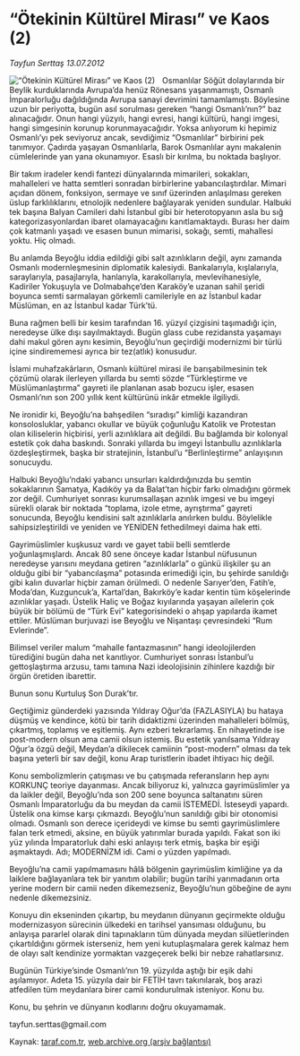 # “Ötekinin Kültürel Mirası” ve Kaos (2)

*Tayfun Serttaş 13.07.2012*

<div class="yazi"><img align="left" alt="“Ötekinin Kültürel Mirası” ve Kaos (2)" border="0" src="http://www.taraf.com.tr/fotoraflar/makaleler/otekinin-kulturel-mirasi-ve-kaos-2_2483_orijinal.jpg" style="border-right-width:10px; border-color:#FFFFFF"/><p>Osmanlılar Söğüt dolaylarında bir Beylik kurduklarında Avrupa’da henüz Rönesans yaşanmamıştı, Osmanlı İmparalorluğu dağıldığında Avrupa sanayi devrimini tamamlamıştı. Böylesine uzun bir periyotta, bugün asıl sorulması gereken “hangi Osmanlı’nın?” baz alınacağıdır. Onun hangi yüzyılı, hangi evresi, hangi kültürü, hangi imgesi, hangi simgesinin korunup korunmayacağıdır. Yoksa anlıyorum ki hepimiz Osmanlı’yı pek seviyoruz ancak, sevdiğimiz “Osmanlılar” birbirini pek tanımıyor. Çadırda yaşayan Osmanlılarla, Barok Osmanlılar aynı makalenin cümlelerinde yan yana okunamıyor. Esaslı bir kırılma, bu noktada başlıyor.</p>
<p>Bir takım iradeler kendi fantezi dünyalarında mimarileri, sokakları, mahalleleri ve hatta semtleri sonradan birbirlerine yabancılaştırdılar. Mimari açıdan dönem, fonksiyon, sermaye ve sınıf üzerinden anlaşılması gereken üslup farklılıklarını, etnolojik nedenlere bağlayarak yeniden sundular. Halbuki tek başına Balyan Camileri dahi İstanbul gibi bir heterotopyanın asla bu sığ kategorizasyonlardan ibaret olamayacağını kanıtlamaktaydı. Burası her daim çok katmanlı yaşadı ve esasen bunun mimarisi, sokağı, semti, mahallesi yoktu. Hiç olmadı.</p>
<p>Bu anlamda Beyoğlu iddia edildiği gibi salt azınlıkların değil, aynı zamanda Osmanlı modernleşmesinin diplomatik kalesiydi. Bankalarıyla, kışlalarıyla, saraylarıyla, pasajlarıyla, hanlarıyla, karakollarıyla, mevlevihanesiyle, Kadiriler Yokuşuyla ve Dolmabahçe’den Karaköy’e uzanan sahil şeridi boyunca semti sarmalayan görkemli camileriyle en az İstanbul kadar Müslüman, en az İstanbul kadar Türk’tü.</p>
<p>Buna rağmen belli bir kesim tarafından 16. yüzyıl çizgisini taşımadığı için, neredeyse ülke dışı sayılmaktaydı. Bugün glass cube rezidansta yaşamayı dahi makul gören aynı kesimin, Beyoğlu’nun geçirdiği modernizmi bir türlü içine sindirememesi ayrıca bir tez(atlık) konusudur.</p>
<p>İslami muhafzakârların, Osmanlı kültürel mirasi ile barışabilmesinin tek çözümü olarak ilerleyen yıllarda bu semti sözde “Türkleştirme ve Müslümanlaştırma” gayreti ile planlanan asab bozucu işler, esasen Osmanlı’nın son 200 yıllık kent kültürünü inkâr etmekle ilgiliydi.</p>
<p>Ne ironidir ki, Beyoğlu’na bahşedilen “sıradışı” kimliği kazandıran konsolosluklar, yabancı okullar ve büyük çoğunluğu Katolik ve Protestan olan kiliselerin hiçbirisi, yerli azınlıklara ait değildi. Bu bağlamda bir kolonyal estetik çok daha baskındı. Sonraki yıllarda bu imgeyi İstanbullu azınlıklarla özdeşleştirmek, başka bir stratejinin, İstanbul’u “Berlinleştirme” anlayışının sonucuydu.</p>
<p>Halbuki Beyoğlu’ndaki yabancı unsurları kaldırdığınızda bu semtin sokaklarının Samatya, Kadıköy ya da Balat’tan hiçbir farkı olmadığını görmek zor değil. Cumhuriyet sonrası kurumsallaşan azınlık imgesi ve bu imgeyi sürekli olarak bir noktada “toplama, izole etme, ayrıştırma” gayreti sonucunda, Beyoğlu kendisini salt azınlıklarla anılırken buldu. Böylelikle sahipsizleştirildi ve yeniden ve YENİDEN fethedilmeyi daima hak etti.</p>
<p>Gayrimüslimler kuşkusuz vardı ve gayet tabii belli semtlerde yoğunlaşmışlardı. Ancak 80 sene önceye kadar İstanbul nüfusunun neredeyse yarısını meydana getiren “azınlıklarla” o günkü ilişkiler şu an olduğu gibi bir “yabancılaşma” potasında erimediği için, bu şehirde sanıldığı gibi kalın duvarlar hiçbir zaman örülmedi. O nedenle Sarıyer’den, Fatih’e, Moda’dan, Kuzguncuk’a, Kartal’dan, Bakırköy’e kadar kentin tüm köşelerinde azınlıklar yaşadı. Üstelik Haliç ve Boğaz kıyılarında yaşayan ailelerin çok büyük bir bölümü de “Türk Evi” kategorisindeki o ahşap yapılarda ikamet ettiler. Müslüman burjuvazi ise Beyoğlu ve Nişantaşı çevresindeki “Rum Evlerinde”.</p>
<p>Bilimsel veriler malum “mahalle fantazmasının” hangi ideolojilerden türediğini bugün daha net kanıtlıyor. Cumhuriyet sonrası İstanbul’u gettoşlaştırma arzusu, tamı tamına Nazi ideolojisinin zihinlere kazdığı bir örgün öretiden ibarettir.</p>
<p>Bunun sonu Kurtuluş Son Durak’tır.</p>
<p>Geçtiğimiz günderdeki yazısında Yıldıray Oğur’da (FAZLASIYLA) bu hataya düşmüş ve kendince, kötü bir tarih didaktizmi üzerinden mahalleleri bölmüş, çıkartmış, toplamış ve eşitlemiş. Aynı ezberi tekrarlamış. En nihayetinde ise post-modern olsun ama camii olsun istemiş. Bu estetik yanılsama Yıldıray Oğur’a özgü değil, Meydan’a dikilecek camiinin “post-modern” olması da tek başına yeterli bir sav değil, konu Arap turistlerin ibadet ihtiyacı hiç değil.</p>
<p>Konu sembolizmlerin çatışması ve bu çatışmada referansların hep aynı KORKUNÇ teoriye dayanması. Ancak biliyoruz ki, yalnızca gayrimüslimler ya da laikler değil, Beyoğlu’nda son 200 sene boyunca saltanatını süren Osmanlı İmparatorluğu da bu meydan da camii İSTEMEDİ. İsteseydi yapardı. Üstelik ona kimse karşı çıkmazdı. Beyoğlu’nun sanıldığı gibi bir otonomisi olmadı. Osmanlı son derece içerideydi ve kimse bu semti gayrimüslimlere falan terk etmedi, aksine, en büyük yatırımlar burada yapıldı. Fakat son iki yüz yılında İmparatorluk dahi eski anlayışı terk etmiş, başka bir eşiği aşmaktaydı. Adı; MODERNİZM idi. Cami o yüzden yapılmadı.</p>
<p>Beyoğlu’na camii yapılmamasını hâlâ bölgenin gayrimüslim kimliğine ya da laiklere bağlayanlara tek bir yanıtım olabilir; bugün tarihi yarımadanın orta yerine modern bir camii neden dikemezseniz, Beyoğlu’nun göbeğine de aynı nedenle dikemezsiniz.</p>
<p>Konuyu din ekseninden çıkartıp, bu meydanın dünyanın geçirmekte olduğu modernizasyon sürecinin ülkedeki en tarihsel yansıması olduğunu, bu anlayışa pararlel olarak dini tapınakların tüm dünyada meydan silüetlerinden çıkartıldığını görmek isterseniz, hem yeni kutuplaşmalara gerek kalmaz hem de olayı salt kendinize yormaktan vazgeçerek belki bir nebze rahatlarsınız.</p>
<p>Bugünün Türkiye’sinde Osmanlı’nın 19. yüzyılda aştığı bir eşik dahi aşılamıyor. Adeta 15. yüzyıla dair bir FETİH tavrı takınılarak, boş arazi atfedilen tüm meydanlara birer camii kondurulmak isteniyor. Konu bu.</p>
<p>Konu, bu şehrin ve dünyanın kodlarını doğru okuyamamak.</p>
<p>tayfun.serttas@gmail.com</p>
</div>

Kaynak: [taraf.com.tr](http://www.taraf.com.tr/tayfun-serttas/makale-otekinin-kulturel-mirasi-ve-kaos-2.htm), [web.archive.org (arşiv bağlantısı)](http://web.archive.org/web/20131107152123/http://www.taraf.com.tr/tayfun-serttas/makale-otekinin-kulturel-mirasi-ve-kaos-2.htm)
